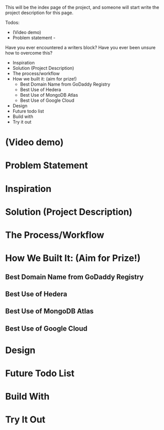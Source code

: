 This will be the index page of the project, and someone will start write the project description for this page.

Todos:
- (Video demo)
- Problem statement - 

Have you ever encountered a writers block? Have you ever been unsure how to overcome this? 





- Inspiration
- Solution (Project Description)
- The process/workflow
- How we built it: (aim for prize!)
  - Best Domain Name from GoDaddy Registry
  - Best Use of Hedera
  - Best Use of MongoDB Atlas
  - Best Use of Google Cloud
- Design
- Future todo list
- Build with
- Try it out

# (Video demo)
# Problem Statement
# Inspiration
# Solution (Project Description)
# The Process/Workflow
# How We Built It: (Aim for Prize!)
## Best Domain Name from GoDaddy Registry
## Best Use of Hedera
## Best Use of MongoDB Atlas
## Best Use of Google Cloud
# Design
# Future Todo List
# Build With
# Try It Out

